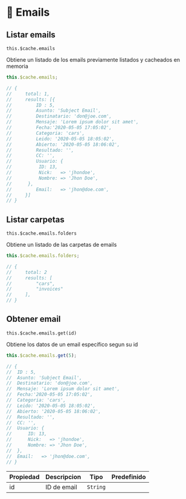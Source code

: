 # 📨 Emails


## Listar emails
```this.$cache.emails```

Obtiene un listado de los emails previamente listados y cacheados en memoria

``` js
this.$cache.emails;

// {
//     total: 1,
//     results: [{
//         ID : 5,
//         Asunto: 'Subject Email',
//         Destinatario: 'don@joe.com',
//         Mensaje: 'Lorem ipsum dolor sit amet',
//         Fecha:'2020-05-05 17:05:02',
//         Categoria: 'cars',
//         Leido: '2020-05-05 18:05:02',
//         Abierto: '2020-05-05 18:06:02',
//         Resultado: '',
//         CC: '',
//         Usuario: {
//         	ID: 13,
//         	Nick:   => 'jhondoe',
//         	Nombre: => 'Jhon Doe',
// 		},
//         Email:   => 'jhon@doe.com',
//     }]
// }
```


## Listar carpetas
```this.$cache.emails.folders```

Obtiene un listado de las carpetas de emails

``` js
this.$cache.emails.folders;

// {
//     total: 2
//     results: [
//         "cars",
//         "invoices"
//     ],
// }
```


## Obtener email
```this.$cache.emails.get(id)```

Obtiene los datos de un email específico segun su id

``` js
this.$cache.emails.get(5);

// {
// 	ID : 5,
// 	Asunto: 'Subject Email',
// 	Destinatario: 'don@joe.com',
// 	Mensaje: 'Lorem ipsum dolor sit amet',
// 	Fecha:'2020-05-05 17:05:02',
// 	Categoria: 'cars',
// 	Leido: '2020-05-05 18:05:02',
// 	Abierto: '2020-05-05 18:06:02',
// 	Resultado: '',
// 	CC: '',
// 	Usuario: {
// 		ID: 13,
// 		Nick:   => 'jhondoe',
// 		Nombre: => 'Jhon Doe',
// 	},
// 	Email:   => 'jhon@doe.com',
// }
```

|Propiedad|Descripcion|Tipo|Predefinido|
|---------|---------|---------|---------|
|id|ID de email|```String```|<required />|














